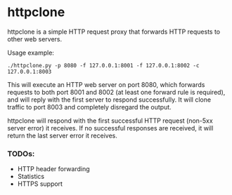 httpclone
=========

httpclone is a simple HTTP request proxy that forwards HTTP requests to other web servers.

Usage example:

    ./httpclone.py -p 8080 -f 127.0.0.1:8001 -f 127.0.0.1:8002 -c 127.0.0.1:8003

This will execute an HTTP web server on port 8080, which forwards requests to both port 8001 and 8002 (at least one forward rule is required), and will reply with the first server to respond successfully. It will clone traffic to port 8003 and completely disregard the output.

httpclone will respond with the first successful HTTP request (non-5xx server error) it receives. If no successful responses are received, it will return the last server error it receives.

### TODOs:

* HTTP header forwarding
* Statistics
* HTTPS support